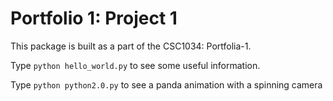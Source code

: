Portfolio 1: Project 1
======================

This package is built as a part of the CSC1034: Portfolia-1.

Type `python hello_world.py` to see some useful information.

Type `python python2.0.py` to see a panda animation with a spinning camera
